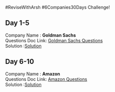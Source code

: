 #ReviseWithArsh #6Companies30Days Challenge!

## Day 1-5 <br>
Company Name : <strong>Goldman Sachs </strong><br>
Questions Doc Link: [Goldman Sachs Questions](https://docs.google.com/document/d/1gArkit3S_KXNfl01XSE0HLqpLR2gbh2mJ8ftsxKVd24/edit)<br>
Solution :[Solution](./GoldmanSach) 

## Day 6-10 <br>
Company Name : <strong>Amazon</strong> <br>
Questions Doc Link: [Amazon Questions](https://docs.google.com/document/d/1KH9GVaUCET-y5SL5sg6DAnon9XwRRW-sPiyJ2p7FRLs/edit)<br>
Solution :[Solution](./Amazon) 
